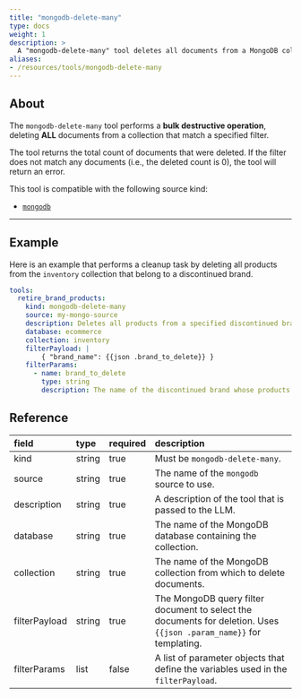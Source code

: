 ```yaml
---
title: "mongodb-delete-many"
type: docs
weight: 1
description: > 
  A "mongodb-delete-many" tool deletes all documents from a MongoDB collection that match a filter.
aliases:
- /resources/tools/mongodb-delete-many
---
```


## About

The `mongodb-delete-many` tool performs a **bulk destructive operation**,
deleting **ALL** documents from a collection that match a specified filter.

The tool returns the total count of documents that were deleted. If the filter
does not match any documents (i.e., the deleted count is 0), the tool will
return an error.

This tool is compatible with the following source kind:

* [`mongodb`](../../sources/mongodb.md)

---

## Example

Here is an example that performs a cleanup task by deleting all products from
the `inventory` collection that belong to a discontinued brand.

```yaml
tools:
  retire_brand_products:
    kind: mongodb-delete-many
    source: my-mongo-source
    description: Deletes all products from a specified discontinued brand.
    database: ecommerce
    collection: inventory
    filterPayload: |
        { "brand_name": {{json .brand_to_delete}} }
    filterParams:
      - name: brand_to_delete
        type: string
        description: The name of the discontinued brand whose products should be deleted.
```

## Reference

| **field**     | **type** | **required** | **description**                                                                                                     |
|:--------------|:---------|:-------------|:--------------------------------------------------------------------------------------------------------------------|
| kind          | string   | true         | Must be `mongodb-delete-many`.                                                                                      |
| source        | string   | true         | The name of the `mongodb` source to use.                                                                            |
| description   | string   | true         | A description of the tool that is passed to the LLM.                                                                |
| database      | string   | true         | The name of the MongoDB database containing the collection.                                                         |
| collection    | string   | true         | The name of the MongoDB collection from which to delete documents.                                                  |
| filterPayload | string   | true         | The MongoDB query filter document to select the documents for deletion. Uses `{{json .param_name}}` for templating. |
| filterParams  | list     | false        | A list of parameter objects that define the variables used in the `filterPayload`.                                  |
